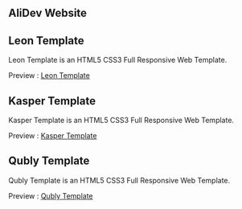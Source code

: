  ## AliDev Website
 
 ## Leon Template

Leon Template is an HTML5 CSS3 Full Responsive Web Template.

Preview :  [Leon Template](https://abed-ctrl.github.io/Leon_Template/)

## Kasper Template

Kasper Template is an HTML5 CSS3 Full Responsive Web Template.

Preview : [Kasper Template](https://abed-ctrl.github.io/Kasper_Template/)

## Qubly Template

Qubly Template is an HTML5 CSS3 Full Responsive Web Template.

Preview : [Qubly Template](https://abed-ctrl.github.io/Qubly_Template/)
